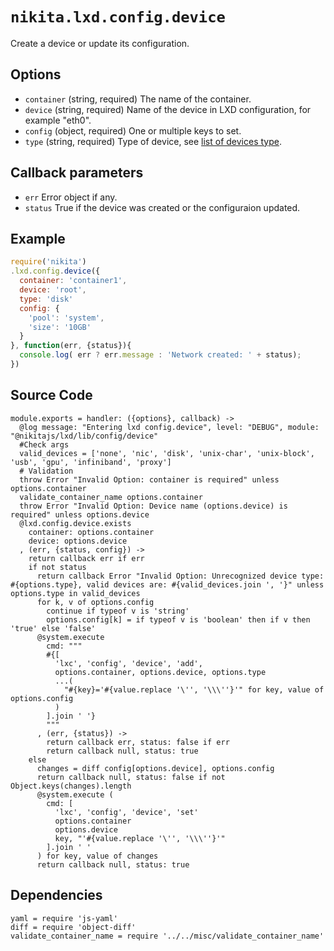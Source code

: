 
# `nikita.lxd.config.device`

Create a device or update its configuration.

## Options

* `container` (string, required)
  The name of the container.
* `device` (string, required)
  Name of the device in LXD configuration, for example "eth0".
* `config` (object, required)
  One or multiple keys to set.
* `type` (string, required)
  Type of device, see [list of devices type](https://github.com/lxc/lxd/blob/master/doc/containers.md#device-types).

## Callback parameters

* `err`
  Error object if any.
* `status`
  True if the device was created or the configuraion updated.

## Example

```js
require('nikita')
.lxd.config.device({
  container: 'container1',
  device: 'root',
  type: 'disk'
  config: {
    'pool': 'system',
    'size': '10GB'
  }
}, function(err, {status}){
  console.log( err ? err.message : 'Network created: ' + status);
})
```

## Source Code

    module.exports = handler: ({options}, callback) ->
      @log message: "Entering lxd config.device", level: "DEBUG", module: "@nikitajs/lxd/lib/config/device"
      #Check args
      valid_devices = ['none', 'nic', 'disk', 'unix-char', 'unix-block', 'usb', 'gpu', 'infiniband', 'proxy']
      # Validation
      throw Error "Invalid Option: container is required" unless options.container
      validate_container_name options.container
      throw Error "Invalid Option: Device name (options.device) is required" unless options.device
      @lxd.config.device.exists
        container: options.container
        device: options.device
      , (err, {status, config}) ->
        return callback err if err
        if not status
          return callback Error "Invalid Option: Unrecognized device type: #{options.type}, valid devices are: #{valid_devices.join ', '}" unless options.type in valid_devices
          for k, v of options.config
            continue if typeof v is 'string'
            options.config[k] = if typeof v is 'boolean' then if v then 'true' else 'false'
          @system.execute
            cmd: """
            #{[
              'lxc', 'config', 'device', 'add',
              options.container, options.device, options.type
              ...(
                "#{key}='#{value.replace '\'', '\\\''}'" for key, value of options.config
              )
            ].join ' '}
            """
          , (err, {status}) ->
            return callback err, status: false if err
            return callback null, status: true
        else
          changes = diff config[options.device], options.config
          return callback null, status: false if not Object.keys(changes).length
          @system.execute (
            cmd: [
              'lxc', 'config', 'device', 'set'
              options.container
              options.device
              key, "'#{value.replace '\'', '\\\''}'"
            ].join ' '
          ) for key, value of changes
          return callback null, status: true

## Dependencies

    yaml = require 'js-yaml'
    diff = require 'object-diff'
    validate_container_name = require '../../misc/validate_container_name'
